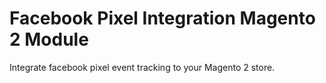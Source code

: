 # Facebook Pixel Integration Magento 2 Module

Integrate facebook pixel event tracking to your Magento 2 store.
